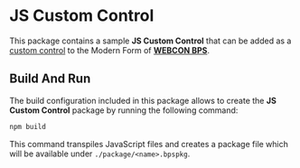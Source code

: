 # JS Custom Control

This package contains a sample **JS Custom Control** that can be added as a [custom control](http://developer.webcon.com/) to the Modern Form of **[WEBCON BPS](https://webcon.com/)**.

## Build And Run

The build configuration included in this package allows to create the **JS Custom Control** package by running the following command:

```bash
npm build
```

This command transpiles JavaScript files and creates a package file which will be available under `./package/<name>.bpspkg`.

